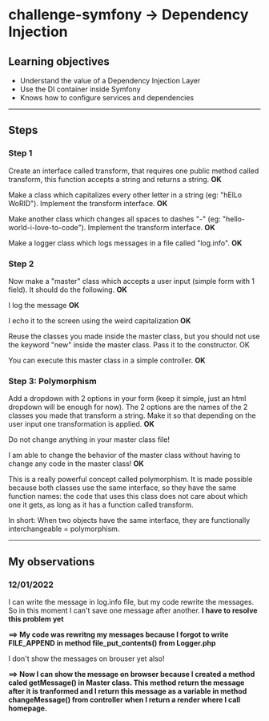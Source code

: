 # challenge-symfony -> Dependency Injection

## Learning objectives
* Understand the value of a Dependency Injection Layer
* Use the DI container inside Symfony
* Knows how to configure services and dependencies

----
## Steps

### Step 1
Create an interface called transform, that requires one public method called transform, this function accepts a string and returns a string. <b> OK </b>

Make a class which capitalizes every other letter in a string (eg: "hElLo WoRlD"). Implement the transform interface. <b> OK </b>

Make another class which changes all spaces to dashes "-" (eg: "hello-world-i-love-to-code"). Implement the transform interface. <b> OK </b>

Make a logger class which logs messages in a file called "log.info". <b> OK </b>

### Step 2
Now make a "master" class which accepts a user input (simple form with 1 field). It should do the following. <b> OK </b>

I log the message <b> OK </b>

I echo it to the screen using the weird capitalization <b> OK </b>

Reuse the classes you made inside the master class, but you should not use the keyword "new" inside the master class. Pass it to the constructor. OK

You can execute this master class in a simple controller. <b> OK </b>

### Step 3: Polymorphism
Add a dropdown with 2 options in your form (keep it simple, just an html dropdown will be enough for now). The 2 options are the names of the 2 classes you made that transform a string. Make it so that depending on the user input one transformation is applied. <b> OK </b>

Do not change anything in your master class file!

I am able to change the behavior of the master class without having to change any code in the master class! <b> OK </b>

This is a really powerful concept called polymorphism. It is made possible because both classes use the same interface, so they have the same function names: the code that uses this class does not care about which one it gets, as long as it has a function called transform.

In short: When two objects have the same interface, they are functionally interchangeable = polymorphism.

----
## My observations

### 12/01/2022

I can write the message in log.info file, but my code rewrite the messages. So in this moment I can't save one message after another. <b> I have to resolve this problem yet </b>

<b> ==> My code was rewritng my messages because I forgot to write FILE_APPEND in method file_put_contents() from Logger.php </b>

I don't show the messages on brouser yet also!

<b> ==> Now I can show the message on browser because I created a method caled getMessage() in Master class. This method return the message after it is tranformed and I return this message as a variable in method changeMessage() from controller when I return a render where I call homepage.
